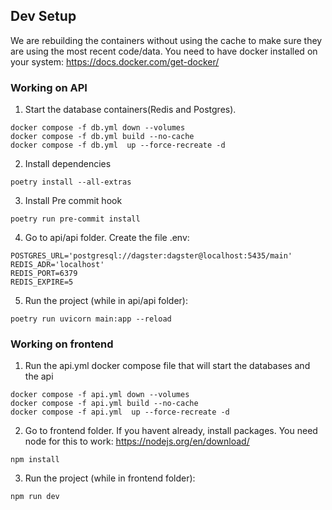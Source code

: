 ## Dev Setup
We are rebuilding the containers without using the cache to make sure they are using the most recent code/data. You need to have docker installed on your system: https://docs.docker.com/get-docker/

### Working on API

1. Start the database containers(Redis and Postgres).
```
docker compose -f db.yml down --volumes
docker compose -f db.yml build --no-cache
docker compose -f db.yml  up --force-recreate -d
```
2. Install dependencies
```
poetry install --all-extras
```
3. Install Pre commit hook
```
poetry run pre-commit install
```
4. Go to api/api folder. Create the file .env:
```
POSTGRES_URL='postgresql://dagster:dagster@localhost:5435/main'
REDIS_ADR='localhost'
REDIS_PORT=6379
REDIS_EXPIRE=5

```
5. Run the project (while in api/api folder):
```
poetry run uvicorn main:app --reload
```

### Working on frontend
1. Run the api.yml docker compose file that will start the databases and the api
```
docker compose -f api.yml down --volumes
docker compose -f api.yml build --no-cache
docker compose -f api.yml  up --force-recreate -d
```
2. Go to frontend folder. If you havent already, install packages. You need node for this to work: https://nodejs.org/en/download/
```
npm install
```
3. Run the project (while in frontend folder):
```
npm run dev
```